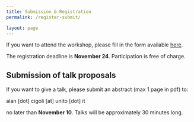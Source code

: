 ```yaml
---
title: Submission & Registration
permalink: /register-submit/

layout: page
---
```


If you want to attend the workshop, please fill in the form available [here](https://docs.google.com/forms/d/1Ll3FUGLVgFHz0isxUiKvOqN1rH3UdmQiiNVevauKsKA/edit?pli=1).

The registration deadline is **November 24**.
Participation is free of charge.



## Submission of talk proposals

If you want to give a talk, please submit an abstract (max 1 page in
pdf) to:

alan [dot] cigoli [at] unito [dot] it

no later than **November 10**. Talks will be approximately 30 minutes long.

